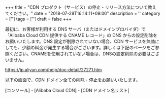 +++
title = "CDN プロダクト（サービス）の停止・リリース方法について教えてください。"
date = "2018-07-28T16:14:11+09:00"
description = ''
category = ['']
tags = ['']
draft = false
+++

最初に、お客様が利用する DNS サーバ（またはドメインプロバイダ）で「Alibaba Cloud CDN 提供する CNAME レコード」の DNS からの設定削除をお願いいたします。DNS 設定が削除されていない場合、CDN サービスを無効にしても、少額の料金が発生する場合がございます。詳しくは下記のページをご参照ください。CNAMEを使用されていない場合は、DNSの設定削除の必要はございません。

https://jp.aliyun.com/help/doc-detail/27271.htm

以下の画面で、CDN ドメイン全ての削除・停止をお願いいたします。

[コンソール] - [Alibaba Cloud CDN] - [CDN ドメイン名リスト]
